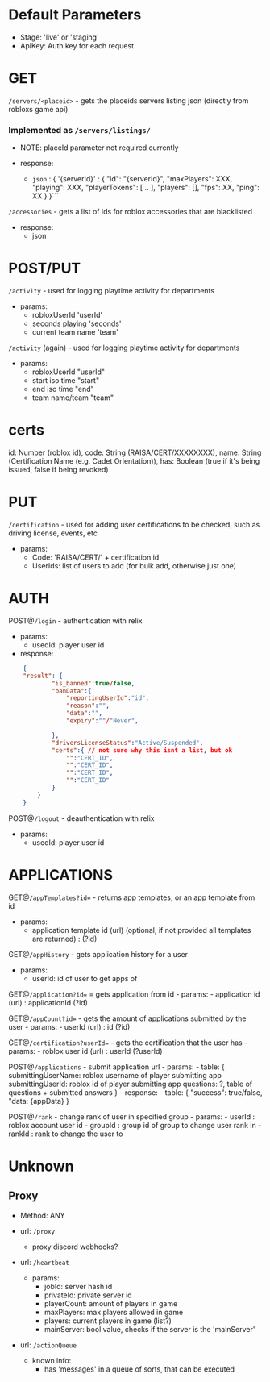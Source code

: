 # Default Parameters
- Stage: 'live' or 'staging'
- ApiKey: Auth key for each request

# GET
`/servers/<placeid>` - gets the placeids servers listing json (directly from robloxs game api)
### Implemented as `/servers/listings/`
- NOTE:  placeId parameter not required currently

- response:
    - ```json``` : {
        '{serverId}' : {
            "id": "{serverId}",
            "maxPlayers": XXX,
            "playing": XXX,
            "playerTokens": [
                ..
            ],
            "players": [],
            "fps": XX,
            "ping": XX
        }
    }```


`/accessories` - gets a list of ids for roblox accessories that are blacklisted
- response:
    - json

# POST/PUT
`/activity` - used for logging playtime activity for departments
- params:
    - robloxUserId 'userId'
    - seconds playing 'seconds'
    - current team name 'team'

`/activity` (again) - used for logging playtime activity for departments
- params:
    - robloxUserId "userId"
    - start iso time "start"
    - end iso time "end"
    - team name/team "team"




# certs
id: Number (roblox id),
code: String (RAISA/CERT/XXXXXXXX),
name: String (Certification Name (e.g. Cadet Orientation)),
has: Boolean (true if it's being issued, false if being revoked)

# PUT 
`/certification` - used for adding user certifications to be checked, such as driving license, events, etc
- params:
    - Code: 'RAISA/CERT/' + certification id
    - UserIds: list of users to add (for bulk add, otherwise just one)

# AUTH

POST@`/login` - authentication with relix
- params:
    - usedId: player user id
- response:
```json 
    {
    "result": {
            "is_banned":true/false,
            "banData":{
                "reportingUserId":"id",
                "reason":"",
                "data":"",
                "expiry":""/"Never",

            },
            "driversLicenseStatus":"Active/Suspended",
            "certs":{ // not sure why this isnt a list, but ok
                "":"CERT_ID",
                "":"CERT_ID",
                "":"CERT_ID",
                "":"CERT_ID"
            }
        }
    } 
```

POST@`/logout` - deauthentication with relix
- params:
    - usedId: player user id

# APPLICATIONS

GET@`/appTemplates?id=` - returns app templates, or an app template from id
- params:
    - application template id (url) (optional, if not provided all templates are returned) : (?id)

GET@`/appHistory` - gets application history for a user
- params:
    - userId: id of user to get apps of

GET@`/application?id=` = gets application from id
    - params:
        - application id (url) : applicationId (?id)

GET@`/appCount?id=` - gets the amount of applications submitted by the user
    - params:
        - userId (url) : id (?id)

GET@`/certification?userId=` - gets the certification that the user has
    - params:
        - roblox user id (url) : userId (?userId)


POST@`/applications` - submit application url
    - params:
        - table: {
            submittingUserName: roblox username of player submitting app
            submittingUserId: roblox id of player submitting app
            questions: ?, table of questions + submitted answers
        }
    - response:
        - table: {
            "success": true/false,
            "data: {appData}
        }


POST@`/rank` - change rank of user in specified group
    - params:
        - userId : roblox account user id
        - groupId : group id of group to change user rank in
        - rankId : rank to change the user to

# Unknown

## Proxy

- Method: ANY
- url: `/proxy`
    - proxy discord webhooks?

- url: `/heartbeat`
    - params:
        - jobId: server hash id
        - privateId: private server id
        - playerCount: amount of players in game
        - maxPlayers: max players allowed in game
        - players: current players in game (list?)
        - mainServer: bool value, checks if the server is the 'mainServer'


- url: `/actionQueue`
    - known info:
        - has 'messages' in a queue of sorts, that can be executed